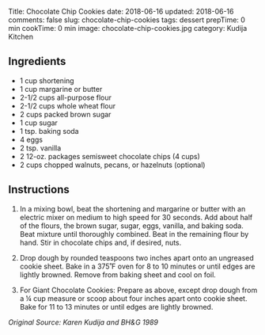 Title: Chocolate Chip Cookies
date: 2018-06-16
updated: 2018-06-16
comments: false
slug: chocolate-chip-cookies
tags: dessert
prepTime: 0 min
cookTime: 0 min
image: chocolate-chip-cookies.jpg
category: Kudija Kitchen


## Ingredients
- 1 cup shortening
- 1 cup margarine or butter
- 2-1/2 cups all-purpose flour
- 2-1/2 cups whole wheat flour
- 2 cups packed brown sugar
- 1 cup sugar
- 1 tsp. baking soda
- 4 eggs
- 2 tsp. vanilla
- 2 12-oz. packages semisweet chocolate chips (4 cups)
- 2 cups chopped walnuts, pecans, or hazelnuts (optional)



## Instructions
1. In a mixing bowl, beat the shortening and margarine or butter with an electric mixer on medium to high speed for 30 seconds. Add about half of the flours, the brown sugar, sugar, eggs, vanilla, and baking soda. Beat mixture until thoroughly combined. Beat in the remaining flour by hand. Stir in chocolate chips and, if desired, nuts.

2. Drop dough by rounded teaspoons two inches apart onto an ungreased cookie sheet. Bake in a 375˚F oven for 8 to 10 minutes or until edges are lightly browned. Remove from baking sheet and cool on foil.  

3. For Giant Chocolate Cookies: Prepare as above, except drop dough from a ¼ cup measure or scoop about four inches apart onto cookie sheet. Bake for 11 to 13 minutes or until edges are lightly browned.


*Original Source: Karen Kudija and BH&G 1989*